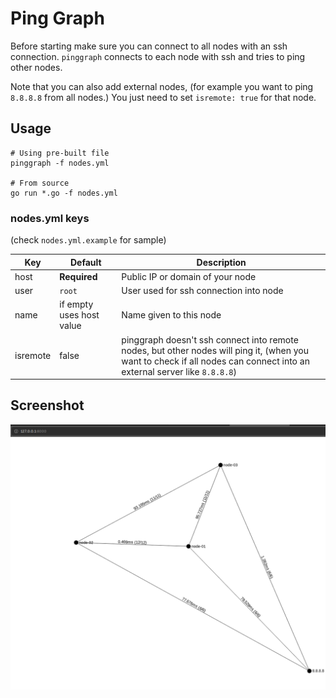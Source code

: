 # Ping Graph

Before starting make sure you can connect to all nodes with an ssh connection. `pinggraph` connects to each node with ssh and tries to ping other nodes.

Note that you can also add external nodes, (for example you want to ping `8.8.8.8` from all nodes.) You just need to set `isremote: true` for that node.

## Usage


```
# Using pre-built file
pinggraph -f nodes.yml

# From source
go run *.go -f nodes.yml
```

### nodes.yml keys

(check `nodes.yml.example` for sample)

| Key      | Default      | Description |
| ---      | ------------ | ----------- |
| host     | **Required** | Public IP or domain of your node |
| user     | `root`         | User used for ssh connection into node
| name     | if empty uses host value | Name given to this node |
| isremote | false        | pinggraph doesn't ssh connect into remote nodes, but other nodes will ping it, (when you want to check if all nodes can connect into an external server like `8.8.8.8`)

## Screenshot

![screenshot](/screenshot.png)
